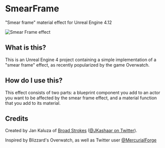 # SmearFrame
"Smear frame" material effect for Unreal Engine 4.12

![Smear Frame effect](http://broad-strokes.com/media/smear.gif "UE4 Smear Frame effect")

## What is this?
This is an Unreal Engine 4 project containing a simple implementation of a "smear frame" effect, as recently popularized by the game Overwatch.

## How do I use this?
This effect consists of two parts: a blueprint component you add to an actor you want to be affected by the smear frame effect, and a material function that you add to its material.

## Credits
Created by Jan Kaluza of [Broad Strokes](http://www.broad-strokes.com) ([@JKashaar on Twitter](https://twitter.com/JKashaar)).

Inspired by Blizzard's Overwatch, as well as Twitter user [@MercurialForge](https://twitter.com/MercurialForge/status/747871518575648768)
